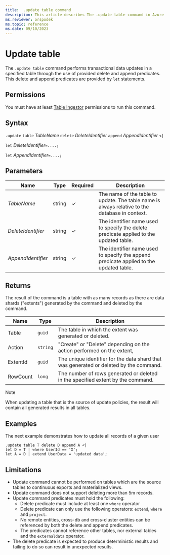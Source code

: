 ```yaml
---
title:  .update table command
description: This article describes The .update table command in Azure Data Explorer.
ms.reviewer: orspodek
ms.topic: reference
ms.date: 09/10/2023
---
```

# Update table

The `.update table` command performs transactional data updates in a specified table through the use of provided delete and append predicates. This delete and append predicates are provided by `let` statements.

## Permissions

You must have at least [Table Ingestor](../access-control/role-based-access-control.md) permissions to run this command.

## Syntax

`.update` `table` *TableName* `delete` *DeleteIdentifier* `append` *AppendIdentifier* `<|`

`let` *DeleteIdentifier*`=....;`

`let` *AppendIdentifier*`=....;`

## Parameters

|Name|Type|Required|Description|
|--|--|--|--|
|*TableName*|string|&check;|The name of the table to update. The table name is always relative to the database in context. |
|*DeleteIdentifier*|string|&check;|The identifier name used to specify the delete predicate applied to the updated table.|
|*AppendIdentifier*|string|&check;|The identifier name used to specify the append predicate applied to the updated table.|

## Returns

The result of the command is a table with as many records
as there are data shards ("extents") generated by the command and deleted by the command.


|Name       |Type      |Description                                                                |
|-----------|----------|---------------------------------------------------------------------------|
|Table   |`guid`    |The table in which the extent was generated or deleted.|
|Action |`string`  |"Create" or "Delete" depending on the action performed on the extent,|
|ExtentId   |`guid`    |The unique identifier for the data shard that was generated or deleted by the command.|
|RowCount   |`long`    |The number of rows generated or deleted in the specified extent by the command.|

>[!NOTE]
> When updating a table that is the source of update policies, the result will contain all generated results in all tables.

## Examples

The next example demonstrates how to update all records of a given user
```
.update table T delete D append A <|
let D = T | where UserId == 'X';
let A = D | extend UserData = 'updated data';
```

## Limitations

- Update command cannot be performed on tables which are the source tables to continuous exports and materialized views.
- Update command does not support deleting more than 5m records.
- Update command predicates must hold the following:
    - Delete predicate must include at least one `where` operator
    - Delete predicate can only use the following operators: `extend`, `where` and `project`.
    - No remote entities, cross-db and cross-cluster entities can be referenced by both the delete and append predicates.
    - The predicates cannot reference other tables, nor external tables and the `externaldata` operator.
- The delete predicate is expected to produce deterministic results and failing to do so can result in unexpected results.
